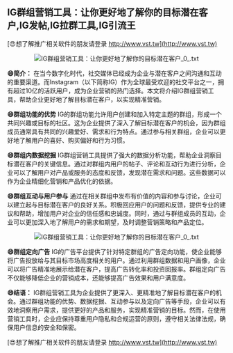 ## **IG群组营销工具：让你更好地了解你的目标潜在客户,IG发帖,IG拉群工具,IG引流王**

[😍想了解推广相关软件的朋友请登录 http://www.vst.tw](http://www.vst.tw)

 <center><img src="https://vst.tw/MP4/tuiguang/png/1.png" alt="IG群组营销工具：让你更好地了解你的目标潜在客户_0_.txt"></center>

**😄简介：**
在当今数字化时代，社交媒体已经成为企业与潜在客户之间沟通和互动的重要渠道。而Instagram（以下简称IG）作为全球最受欢迎的社交平台之一，拥有超过10亿的活跃用户，成为企业营销的热门选择。本文将介绍IG群组营销工具，帮助企业更好地了解目标潜在客户，以实现精准营销。

**😄群组功能的优势**
IG的群组功能允许用户创建和加入特定主题的群组，形成一个共同兴趣或目标的社区。这为企业提供了深入了解目标潜在客户的机会，因为群组成员通常具有共同的兴趣爱好、需求和行为特点。通过参与相关群组，企业可以更好地了解用户的喜好、购买偏好和行为习惯。

**😄群组内数据挖掘**
IG群组营销工具提供了强大的数据分析功能，帮助企业洞察目标潜在客户的关键信息。通过对群组内用户的帖子、评论和互动行为进行分析，企业可以了解用户对产品或服务的态度和反馈，发现潜在需求和问题。这些数据可以作为企业精细化营销和产品优化的依据。

**😄群组互动与用户参与**
通过在相关群组中发布有价值的内容和参与讨论，企业可以建立起与目标潜在客户的良好关系。积极回应用户的问题和反馈，提供专业的建议和帮助，增加用户对企业的信任感和忠诚度。同时，通过与群组成员的互动，企业可以更加深入地了解用户的需求和期望，及时调整营销策略和产品定位。

 <center><img src="https://vst.tw/MP4/tuiguang/png/4.png" alt="IG群组营销工具：让你更好地了解你的目标潜在客户_0_.txt"></center>

**😄群组定向广告**
IG的广告平台提供了针对特定群组的广告定向功能，使企业能够将广告投放给与其目标市场高度相关的用户。通过利用群组数据和用户画像，企业可以将广告精准地展示给潜在客户，提高广告转化率和投资回报率。群组定向广告不仅能够降低企业的营销成本，还能够提高广告效果和用户满意度。

**😄结语：**
IG群组营销工具为企业提供了更深入、更精准地了解目标潜在客户的机会。通过群组功能的优势、数据挖掘、互动参与以及定向广告等手段，企业可以有效地洞察用户需求，提供更好的产品和服务，实现精准营销的目标。然而，在使用营销工具时，企业应保持尊重用户隐私和合规运营的原则，遵守相关法律法规，确保用户信息的安全和保密。

[😍想了解推广相关软件的朋友请登录 http://www.vst.tw](http://www.vst.tw)



